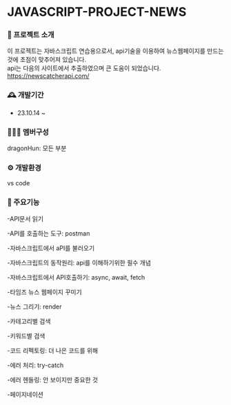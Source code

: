 # JAVASCRIPT-PROJECT-NEWS

### 📰 프로젝트 소개
이 프로젝트는 자바스크립트 연습용으로서, api기술을 이용하여 뉴스웹페이지를 만드는것에 초점이 맞추어져 있습니다.
<br>api는 다음의 사이트에서 추출하였으며 큰 도움이 되었습니다. <https://newscatcherapi.com/>

### 🕰️ 개발기간
- 23.10.14 ~

### 🧑‍🤝‍🧑 멤버구성
dragonHun: 모든 부분

### ⚙️ 개발환경
vs code

### 📌 주요기능
-API문서 읽기

-API를 호출하는 도구: postman

-자바스크립트에서 aPI를 불러오기

-자바스크립트의 동작원리: api를 이해하기위한 필수 개념

-자바스크립트에서 API호출하기: async, await, fetch

-타임즈 뉴스 웹페이지 꾸미기

-뉴스 그리기: render

-카테고리별 검색

-키워드별 검색

-코드 리펙토링: 더 나은 코드를 위해

-에러 처리: try-catch

-에러 헨들링: 안 보이지만 중요한 것

-페이지네이션
